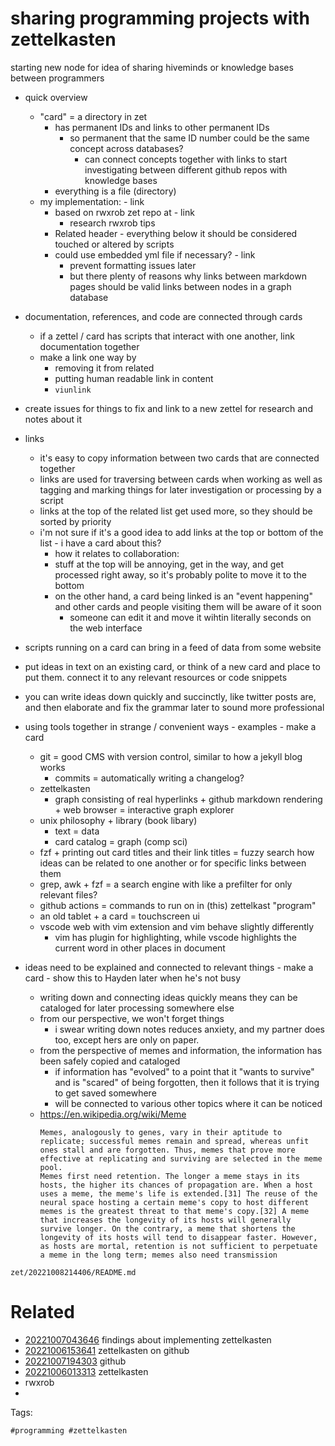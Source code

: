 # sharing programming projects with zettelkasten

starting new node for idea of sharing hiveminds or knowledge bases between programmers

- quick overview
    - "card" = a directory in zet
        - has permanent IDs and links to other permanent IDs
            - so permanent that the same ID number could be the same concept across databases?
                - can connect concepts together with links to start investigating between different github repos with knowledge bases
        - everything is a file (directory)
    - my implementation: - link
        - based on rwxrob zet repo at - link
            - research rwxrob tips
        - Related header - everything below it should be considered touched or altered by scripts
        - could use embedded yml file if necessary? - link
            - prevent formatting issues later
            - but there plenty of reasons why links between markdown pages should be valid links between nodes in a graph database
- documentation, references, and code are connected through cards
    - if a zettel / card has scripts that interact with one another, link documentation together
    - make a link one way by
        - removing it from related
        - putting human readable link in content
        - `viunlink`
- create issues for things to fix and link to a new zettel for research and notes about it
- links
    - it's easy to copy information between two cards that are connected together
    - links are used for traversing between cards when working as well as tagging and marking things for later investigation or processing by a script
    - links at the top of the related list get used more, so they should be sorted by priority
    - i'm not sure if it's a good idea to add links at the top or bottom of the list - i have a card about this?
        - how it relates to collaboration:
        - stuff at the top will be annoying, get in the way, and get processed right away, so it's probably polite to move it to the bottom
        - on the other hand, a card being linked is an "event happening" and other cards and people visiting them will be aware of it soon
            - someone can edit it and move it wihtin literally seconds on the web interface
- scripts running on a card can bring in a feed of data from some website
- put ideas in text on an existing card, or think of a new card and place to put them. connect it to any relevant resources or code snippets
- you can write ideas down quickly and succinctly, like twitter posts are, and then elaborate and fix the grammar later to sound more professional

- using tools together in strange / convenient ways - examples - make a card
    - git = good CMS with version control, similar to how a jekyll blog works
        - commits = automatically writing a changelog?
    - zettelkasten
        - graph consisting of real hyperlinks + github markdown rendering + web browser = interactive graph explorer
    - unix philosophy + library (book libary)
        - text = data
        - card catalog = graph (comp sci)
    - fzf + printing out card titles and their link titles = fuzzy search how ideas can be related to one another or for specific links between them
    - grep, awk + fzf = a search engine with like a prefilter for only relevant files?
    - github actions = commands to run on in (this) zettelkast "program"
    - an old tablet + a card = touchscreen ui
    - vscode web with vim extension and vim behave slightly differently
        - vim has plugin for highlighting, while vscode highlights the current word in other places in document

- ideas need to be explained and connected to relevant things - make a card - show this to Hayden later when he's not busy
    - writing down and connecting ideas quickly means they can be cataloged for later processing somewhere else
    - from our perspective, we won't forget things
        - i swear writing down notes reduces anxiety, and my partner does too, except hers are only on paper.
    - from the perspective of memes and information, the information has been safely copied and cataloged
        - if information has "evolved" to a point that it "wants to survive" and is "scared" of being forgotten, then it follows that it is trying to get saved somewhere
        - will be connected to various other topics where it can be noticed
    - https://en.wikipedia.org/wiki/Meme
        ```
        Memes, analogously to genes, vary in their aptitude to replicate; successful memes remain and spread, whereas unfit ones stall and are forgotten. Thus, memes that prove more effective at replicating and surviving are selected in the meme pool.
        Memes first need retention. The longer a meme stays in its hosts, the higher its chances of propagation are. When a host uses a meme, the meme's life is extended.[31] The reuse of the neural space hosting a certain meme's copy to host different memes is the greatest threat to that meme's copy.[32] A meme that increases the longevity of its hosts will generally survive longer. On the contrary, a meme that shortens the longevity of its hosts will tend to disappear faster. However, as hosts are mortal, retention is not sufficient to perpetuate a meme in the long term; memes also need transmission
        ```

` zet/20221008214406/README.md `

# Related

- [20221007043646](/zet/20221007043646/README.md) findings about implementing zettelkasten
- [20221006153641](/zet/20221006153641/README.md) zettelkasten on github
- [20221007194303](/zet/20221007194303/README.md) github
- [20221006013313](/zet/20221006013313/README.md) zettelkasten
- rwxrob
- 

Tags:

    #programming #zettelkasten

